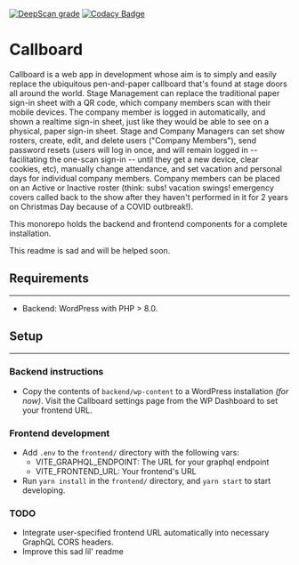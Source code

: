 [![DeepScan grade](https://deepscan.io/api/teams/14424/projects/21921/branches/639584/badge/grade.svg)](https://deepscan.io/dashboard#view=project&tid=14424&pid=21921&bid=639584)
[![Codacy Badge](https://app.codacy.com/project/badge/Grade/6266d1f2f8004ace9c6fbf69b9859247)](https://www.codacy.com/gh/gaswirth/callboard/dashboard?utm_source=github.com&utm_medium=referral&utm_content=gaswirth/callboard&utm_campaign=Badge_Grade)

# Callboard

Callboard is a web app in development whose aim is to simply and easily replace the ubiquitous pen-and-paper callboard that's found at stage doors all around the world. Stage Management can replace the traditional paper sign-in sheet with a QR code, which company members scan with their mobile devices. The company member is logged in automatically, and shown a realtime sign-in sheet, just like they would be able to see on a physical, paper sign-in sheet. Stage and Company Managers can set show rosters, create, edit, and delete users ("Company Members"), send password resets (users will log in once, and will remain logged in -- facilitating the one-scan sign-in -- until they get a new device, clear cookies, etc), manually change attendance, and set vacation and personal days for individual company members. Company members can be placed on an Active or Inactive roster (think: subs! vacation swings! emergency covers called back to the show after they haven't performed in it for 2 years on Christmas Day because of a COVID outbreak!).

This monorepo holds the backend and frontend components for a complete installation.

This readme is sad and will be helped soon.

## Requirements

---

- Backend: WordPress with PHP > 8.0.

## Setup

---

### Backend instructions

- Copy the contents of `backend/wp-content` to a WordPress installation _(for now)_. Visit the Callboard settings page from the WP Dashboard to set your frontend URL.

### Frontend development

- Add `.env` to the `frontend/` directory with the following vars:
  - VITE_GRAPHQL_ENDPOINT: The URL for your graphql endpoint
  - VITE_FRONTEND_URL: Your frontend's URL
- Run `yarn install` in the `frontend/` directory, and `yarn start` to start developing.

### TODO

- Integrate user-specified frontend URL automatically into necessary GraphQL CORS headers.
- Improve this sad lil' readme
